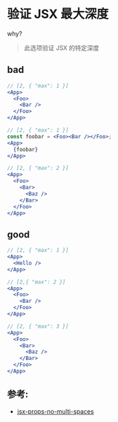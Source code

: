 # 验证 JSX 最大深度

why?

> 此选项验证 JSX 的特定深度

## bad

```jsx
// [2, { "max": 1 }]
<App>
  <Foo>
    <Bar />
  </Foo>
</App>

// [2, { "max": 1 }]
const foobar = <Foo><Bar /></Foo>;
<App>
  {foobar}
</App>

// [2, { "max": 2 }]
<App>
  <Foo>
    <Bar>
      <Baz />
    </Bar>
  </Foo>
</App>
```

## good

```jsx
// [2, { "max": 1 }]
<App>
  <Hello />
</App>

// [2,{ "max": 2 }]
<App>
  <Foo>
    <Bar />
  </Foo>
</App>

// [2, { "max": 3 }]
<App>
  <Foo>
    <Bar>
      <Baz />
    </Bar>
  </Foo>
</App>
```

## 参考:

- [jsx-props-no-multi-spaces](https://github.com/jsx-eslint/eslint-plugin-react/blob/c42b624d0fb9ad647583a775ab9751091eec066f/docs/rules/jsx-props-no-multi-spaces)
